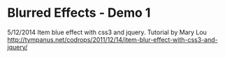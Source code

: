 Blurred Effects - Demo 1
===================

5/12/2014
Item blue effect with css3 and jquery. Tutorial by Mary Lou
http://tympanus.net/codrops/2011/12/14/item-blur-effect-with-css3-and-jquery/


